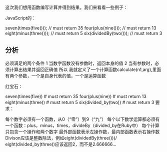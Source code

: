 这次我们想用函数编写计算并得到结果。我们来看看一些例子：

JavaScript的：

seven(times(five())); // must return 35
four(plus(nine())); // must return 13
eight(minus(three())); // must return 5
six(dividedBy(two())); // must return 3
## 分析
  必须满足的两个条件
  1 当数字函数没有参数时，返回本身的值
  2 当有参数时，必须计算出结果并返回正确值
  所以
    我就定义了一个计算函数calculate(n1,arg),里面有两个参数，一个是自身代表的值，一个是运算函数

红宝石：

seven(times(five)) # must return 35
four(plus(nine)) # must return 13
eight(minus(three)) # must return 5
six(divided_by(two)) # must return 3
要求：

每个数字必须有一个函数，从0（“零”）到9（“九”）
每个以下数学运算都必须有一个函数：plus，minus，times，divideBy（divided_by在Ruby中）
每个计算只包含一个操作和两个数字
最外部函数表示左操作数，最内部函数表示右操作数
Divison应该是整数除法，例如eight(dividedBy(three()))/ eight(divided_by(three))应该返回2，而不是2.666666...